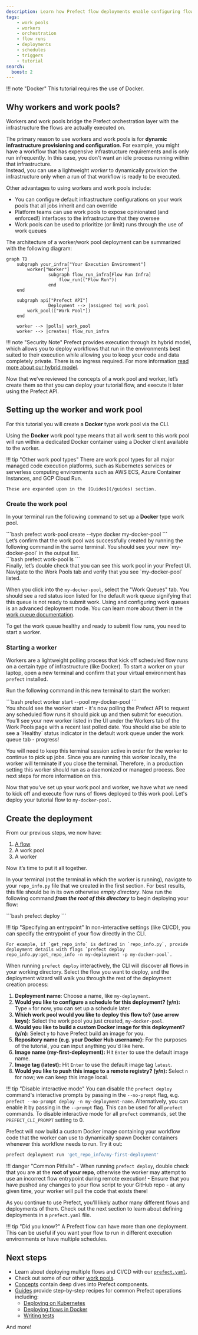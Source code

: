 ```yaml
---
description: Learn how Prefect flow deployments enable configuring flows for scheduled and remote execution.
tags:
    - work pools
    - workers
    - orchestration
    - flow runs
    - deployments
    - schedules
    - triggers
    - tutorial
search:
  boost: 2
---
```

!!! note "Docker"
    This tutorial requires the use of Docker.

## Why workers and work pools?

Workers and work pools bridge the Prefect orchestration layer with the infrastructure the flows are actually executed on. 

The primary reason to use workers and work pools is for __dynamic infrastructure provisioning and configuration__. 
For example, you might have a workflow that has expensive infrastructure requirements and is only run infrequently. 
In this case, you don't want an idle process running within that infrastructure.  
Instead, you can use a lightweight _worker_ to dynamically provision the infrastructure only when a run of that workflow is ready to be executed.  

Other advantages to using workers and work pools include:

- You can configure default infrastructure configurations on your work pools that all jobs inherit and can override
- Platform teams can use work pools to expose opinionated (and enforced!) interfaces to the infrastructure that they oversee
- Work pools can be used to prioritize (or limit) runs through the use of work queues

The architecture of a worker/work pool deployment can be summarized with the following diagram: 

```mermaid
graph TD
    subgraph your_infra["Your Execution Environment"]
        worker["Worker"]
				subgraph flow_run_infra[Flow Run Infra]
					flow_run(("Flow Run"))
				end    
    end

    subgraph api["Prefect API"]
				Deployment --> |assigned to| work_pool
        work_pool(["Work Pool"])
    end

    worker --> |polls| work_pool
    worker --> |creates| flow_run_infra
```

!!! note "Security Note"
    Prefect provides execution through its hybrid model, which allows you to deploy workflows that run in the environments best suited to their execution while allowing you to keep your code and data completely private. 
    There is no ingress required. 
    For more information [read more about our hybrid model](https://www.prefect.io/security/overview/#overview).

Now that we’ve reviewed the concepts of a work pool and worker, let’s create them so that you can deploy your tutorial flow, and execute it later using the Prefect API.

## Setting up the worker and work pool

For this tutorial you will create a **Docker** type work pool via the CLI. 

Using the **Docker** work pool type means that all work sent to this work pool will run within a dedicated Docker container using a Docker client available to the worker.

!!! tip "Other work pool types"
    There are work pool types for all major managed code execution platforms, such as Kubernetes services or serverless computing environments such as AWS ECS, Azure Container Instances, and GCP Cloud Run.
    
    These are expanded upon in the [Guides](/guides) section.

### Create the work pool

In your terminal run the following command to set up a **Docker** type work pool. 
<div class="terminal">
```bash
prefect work-pool create --type docker my-docker-pool
```
</div>
Let’s confirm that the work pool was successfully created by running the following command in the same terminal. You should see your new `my-docker-pool` in the output list.
<div class="terminal">
```bash
prefect work-pool ls 
```
</div>
Finally, let’s double check that you can see this work pool in your Prefect UI. 
Navigate to the Work Pools tab and verify that you see `my-docker-pool` listed.

When you click into the `my-docker-pool`, select the "Work Queues" tab. 
You should see a red status icon listed for the default work queue signifying that this queue is not ready to submit work. 
Using and configuring work queues is an advanced deployment mode. 
You can learn more about them in the [work queue documentation](/concepts/work-pools/#work-queues).

To get the work queue healthy and ready to submit flow runs, you need to start a worker.

### Starting a worker

Workers are a lightweight polling process that kick off scheduled flow runs on a certain type of infrastructure (like Docker). 
To start a worker on your laptop, open a new terminal and confirm that your virtual environment has `prefect` installed.

Run the following command in this new terminal to start the worker:
<div class="terminal">
```bash
prefect worker start --pool my-docker-pool
```
</div>
You should see the worker start - it's now polling the Prefect API to request any scheduled flow runs it should pick up and then submit for execution. 
You’ll see your new worker listed in the UI under the Workers tab of the Work Pools page with a recent last polled date. 
You should also be able to see a `Healthy` status indicator in the default work queue under the work queue tab - progress!

You will need to keep this terminal session active in order for the worker to continue to pick up jobs. Since you are running this worker locally, the worker will terminate if you close the terminal. Therefore, in a production setting this worker should run as a daemonized or managed process. See next steps for more information on this.

Now that you’ve set up your work pool and worker, we have what we need to kick off and execute flow runs of flows deployed to this work pool. 
Let's deploy your tutorial flow to `my-docker-pool`.

## Create the deployment

From our previous steps, we now have:

1. [A flow](/tutorial/flows/)
2. A work pool
3. A worker

Now it’s time to put it all together.

In your terminal (not the terminal in which the worker is running), navigate to your `repo_info.py` file that we created in the first section.
For best results, this file should be in its own otherwise _empty directory_. 
Now run the following command ***from the root of this directory*** to begin deploying your flow:

<div class="terminal">
```bash
prefect deploy
```
</div>

!!! tip "Specifying an entrypoint"
    In non-interactive settings (like CI/CD), you can specify the entrypoint of your flow directly in the CLI. 
    
    For example, if `get_repo_info` is defined in `repo_info.py`, provide deployment details with flags `prefect deploy repo_info.py:get_repo_info -n my-deployment -p my-docker-pool`.

When running `prefect deploy` interactively, the CLI will discover all flows in your working directory. 
Select the flow you want to deploy, and the deployment wizard will walk you through the rest of the deployment creation process:

1. **Deployment name**: Choose a name, like `my-deployment`.
2. **Would you like to configure a schedule for this deployment? (y/n):** Type `n` for now, you can set up a schedule later.
3. **Which work pool would you like to deploy this flow to? (use arrow keys):** Select the work pool you just created, `my-docker-pool`.
4. **Would you like to build a custom Docker image for this deployment? (y/n):** Select `y` to have Prefect build an image for you.
5. **Repository name (e.g. your Docker Hub username):** For the purposes of the tutorial, you can input anything you'd like here.
6. **Image name (my-first-deployment):** Hit `Enter` to use the default image name.
7. **Image tag (latest):** Hit `Enter` to use the default image tag `latest`.
8. **Would you like to push this image to a remote registry? (y/n):** Select `n` for now; we can keep this image local.

!!! tip "Disable interactive mode"
    You can disable the `prefect deploy` command's interactive prompts by passing in the `--no-prompt` flag, e.g. `prefect --no-prompt deploy -n my-deployment-name`. Alternatively, you can enable it by passing in the `--prompt` flag. This can be used for all `prefect` commands. To disable interactive mode for all `prefect` commands, set the `PREFECT_CLI_PROMPT` setting to 0.

Prefect will now build a custom Docker image containing your workflow code that the worker can use to dynamically spawn Docker containers whenever this workflow needs to run. 
Try it out:

```bash
prefect deployment run 'get_repo_info/my-first-deployment'
```

!!! danger "Common Pitfalls"
    - When running `prefect deploy`, double check that you are at the **root of your repo**, otherwise the worker may attempt to use an incorrect flow entrypoint during remote execution!
    - Ensure that you have pushed any changes to your flow script to your GitHub repo - at any given time, your worker will pull the code that exists there!

As you continue to use Prefect, you'll likely author many different flows and deployments of them. 
Check out the next section to learn about defining deployments in a `prefect.yaml` file.

!!! tip "Did you know?"
    A Prefect flow can have more than one deployment. This can be useful if you want your flow to run in different execution environments or have multiple schedules.

## Next steps

- Learn about deploying multiple flows and CI/CD with our [`prefect.yaml`](/concepts/projects/#the-prefect-yaml-file).
- Check out some of our other [work pools](/concepts/work-pools/).
- [Concepts](/concepts/) contain deep dives into Prefect components.
- [Guides](/guides/) provide step-by-step recipes for common Prefect operations including:
    - [Deploying on Kubernetes](/guides/deployment/helm-worker/)
    - [Deploying flows in Docker](/guides/deployment/docker/)
    - [Writing tests](/guides/testing)
      
And more!
